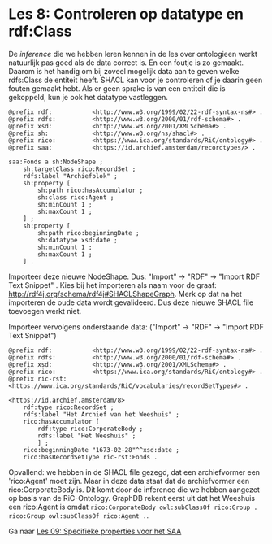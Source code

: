 # Les 8: Controleren op datatype en rdf:Class
De _inference_ die we hebben leren kennen in de les over ontologieen werkt natuurlijk pas goed als de data correct is. En een foutje is zo gemaakt. Daarom is het handig om bij zoveel mogelijk data aan te geven welke rdfs:Class de entiteit heeft. SHACL kan voor je controleren of je daarin geen fouten gemaakt hebt. Als er geen sprake is van een entiteit die is gekoppeld, kun je ook het datatype vastleggen.

```
@prefix rdf:           <http://www.w3.org/1999/02/22-rdf-syntax-ns#> .
@prefix rdfs:          <http://www.w3.org/2000/01/rdf-schema#> .
@prefix xsd:           <http://www.w3.org/2001/XMLSchema#> .
@prefix sh:            <http://www.w3.org/ns/shacl#> .
@prefix rico:          <https://www.ica.org/standards/RiC/ontology#> .
@prefix saa:           <https://id.archief.amsterdam/recordtypes/> .

saa:Fonds a sh:NodeShape ;
    sh:targetClass rico:RecordSet ;
    rdfs:label "Archiefblok" ;
    sh:property [
        sh:path rico:hasAccumulator ;
        sh:class rico:Agent ;
        sh:minCount 1 ;
        sh:maxCount 1 ;
    ] ;
    sh:property [
        sh:path rico:beginningDate ;
        sh:datatype xsd:date ;
        sh:minCount 1 ;
        sh:maxCount 1 ;
    ] .
```

Importeer deze nieuwe NodeShape. Dus: "Import" -> "RDF" -> "Import RDF Text Snippet" . Kies bij het importeren als naam voor de graaf: http://rdf4j.org/schema/rdf4j#SHACLShapeGraph. Merk op dat na het importeren de oude data wordt gevalideerd. Dus deze nieuwe SHACL file toevoegen werkt niet.

Importeer vervolgens onderstaande data:
("Import" -> "RDF" -> "Import RDF Text Snippet")


```
@prefix rdf:           <http://www.w3.org/1999/02/22-rdf-syntax-ns#> .
@prefix rdfs:          <http://www.w3.org/2000/01/rdf-schema#> .
@prefix xsd:           <http://www.w3.org/2001/XMLSchema#> .
@prefix rico:          <https://www.ica.org/standards/RiC/ontology#> .
@prefix ric-rst:       <https://www.ica.org/standards/RiC/vocabularies/recordSetTypes#> .

<https://id.archief.amsterdam/8>
    rdf:type rico:RecordSet ;
    rdfs:label "Het Archief van het Weeshuis" ;
    rico:hasAccumulator [
        rdf:type rico:CorporateBody ;
        rdfs:label "Het Weeshuis" ;
        ] ;
    rico:beginningDate "1673-02-28"^^xsd:date ;
    rico:hasRecordSetType ric-rst:Fonds .
```

Opvallend: we hebben in de SHACL file gezegd, dat een archiefvormer een 'rico:Agent' moet zijn. Maar in deze data staat dat de archiefvormer een rico:CorporateBody is. Dit komt door de inference die we hebben aangezet op basis van de RiC-Ontology. GraphDB rekent eerst uit dat het Weeshuis een rico:Agent is omdat ```rico:CorporateBody owl:subClassOf rico:Group . rico:Group owl:subClassOf rico:Agent .```. 

Ga naar [Les 09: Specifieke properties voor het SAA](les09.md)
